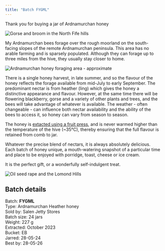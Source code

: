 ```yaml
---
title: "Batch FYGML"
---
```


Thank you for buying a jar of Ardnamurchan honey

![Gorse and broom in the North Fife hills](/images/fife/170604-04.jpg)

My Ardnamurchan bees forage over the rough moorland on the south-facing slopes of the remote Ardnamurchan peninsula. This area has no arable farming and is sparsely populated. Although they can forage up to three miles from the hive, they usually stay closer to home. 

![Ardnamurchan honey foraging area - approximate](/images/fife/ArdnamurchanHoney.png)

There is a single honey harvest, in late summer, and so the flavour of the honey reflects the forage available from mid-July to early September. The predominant nectar is from heather (ling) which gives the honey a distinctive appearance and flavour. However, at the same time there will be flowering blackberry, gorse and a variety of other plants and trees, and the bees will take advantage of whatever is available. The weather - often changeable - can influence both nectar availability and the ability of the bees to access it, so honey can vary from season to season. 

The honey is [extacted using a fruit press](https://theapiarist.org/under-pressure-the-speidel-hydropress/), and is never warmed higher than the temperature of the hive (~35°C), thereby ensuring that the full flavour is retained from comb to jar. 

Whatever the precise blend of nectars, it is always absolutely delicious. Each batch of honey unique, a mouth-watering snapshot of a particular time and place to be enjoyed with porridge, toast, cheese or ice cream. 

It is the perfect gift, or a wonderfully self-indulgent treat.

![Oil seed rape and the Lomond Hills](/images/fife/160521-26.jpg)

## Batch details

Batch: **FYGML**<BR>
Type: Ardnamurchan Heather honey<BR>
Sold by: Salen Jetty Stores<BR>
Batch size: 24 jars<BR>
Weight: 227 g<BR>
Extracted: October 2023<BR>
Bucket: EB<BR>
Jarred: 28-05-24<BR>
Best by: 28-05-26